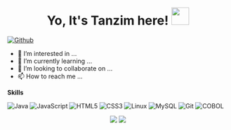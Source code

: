<h1 align="center">Yo, It's Tanzim here!   <img src="https://media.giphy.com/media/hvRJCLFzcasrR4ia7z/giphy.gif" width="40px"></h1>

[![Github](https://img.shields.io/github/followers/tanzim2000?label=Follow&style=social)](https://github.com/tanzim2000)
- 👀 I’m interested in ...
- 🌱 I’m currently learning ...
- 💞️ I’m looking to collaborate on ...
- 📫 How to reach me ...

<strong>Skills</strong>

![Java](https://img.shields.io/badge/Java-orange?style=for-the-badge&logo=java&logoColor=white)
![JavaScript](https://img.shields.io/badge/JavaScript-yellow?style=for-the-badge&logo=javascript&logoColor=white)
![HTML5](https://img.shields.io/badge/HTML5-red?style=for-the-badge&logo=html5&logoColor=white)
![CSS3](https://img.shields.io/badge/CSS3-blue?style=for-the-badge&logo=css3&logoColor=white)
![Linux](https://img.shields.io/badge/Linux-black?style=for-the-badge&logo=linux&logoColor=white)
![MySQL](https://img.shields.io/badge/MySQL-6F8FAF?style=for-the-badge&logo=mysql&logoColor=white)
![Git](https://img.shields.io/badge/Git-red?style=for-the-badge&logo=git&logoColor=white)
![COBOL](https://img.shields.io/badge/-COBOL-brightgreen?style=for-the-badge)

<div align="center"> 
<!--- GitHub Status Panel --->
<picture>
<source
        srcset="https://github-readme-stats.vercel.app/api?username=tanzim2000&border_color=00000000&show_icons=true&count_private=true&theme=github_dark&hide=stars,issues"
        media="(prefers-color-scheme: dark)"
        />
<source
        srcset="https://github-readme-stats.vercel.app/api?username=tanzim2000&border_color=00000000&show_icons=true&count_private=true&theme=swift&hide=stars,issues"
        media="(prefers-color-scheme: light), (prefers-color-scheme: no-preference)"
        />
<img src="https://github-readme-stats.vercel.app/api?username=tanzim2000&border_color=00000000&show_icons=true&count_private=true&hide=stars,issues" />
</picture>

<!--- GitHub Status Panel --->
<picture>
  <source
          srcset="https://github-readme-stats.vercel.app/api/top-langs/?username=tanzim2000&layout=compact&langs_count=10&theme=github_dark&border_color=00000000"
          media="(prefers-color-scheme: dark)"
          />
  <source
          srcset="https://github-readme-stats.vercel.app/api/top-langs/?username=tanzim2000&layout=compact&langs_count=10&theme=swift&border_color=00000000"
          media="(prefers-color-scheme: dark)"
          />
  <img src="https://github-readme-stats.vercel.app/api/top-langs/?username=tanzim2000&layout=compact&langs_count=10" />
</picture>
</div>

<!---
tanzim2000/tanzim2000 is a ✨ special ✨ repository because its `README.md` (this file) appears on your GitHub profile.
You can click the Preview link to take a look at your changes.
--->
